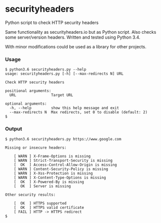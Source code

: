 # securityheaders
Python script to check HTTP security headers

Same functionality as securityheaders.io but as Python script. Also checks some server/version headers. Written and tested using Python 3.4.

With minor modifications could be used as a library for other projects.

### Usage
```
$ python3.6 securityheaders.py --help
usage: securityheaders.py [-h] [--max-redirects N] URL

Check HTTP security headers

positional arguments:
  URL                Target URL

optional arguments:
  -h, --help         show this help message and exit
  --max-redirects N  Max redirects, set 0 to disable (default: 2)
$
```

### Output
```
$ python3.6 securityheaders.py https://www.google.com

Missing or insecure headers:

    [ WARN ] X-Frame-Options is missing
    [ WARN ] Strict-Transport-Security is missing
    [  OK  ] Access-Control-Allow-Origin is missing
    [ WARN ] Content-Security-Policy is missing
    [ WARN ] X-Xss-Protection is missing
    [ WARN ] X-Content-Type-Options is missing
    [  OK  ] X-Powered-By is missing
    [  OK  ] Server is missing

Other security results:

    [  OK  ] HTTPS supported
    [  OK  ] HTTPS valid certificate
    [ FAIL ] HTTP -> HTTPS redirect
$
```
